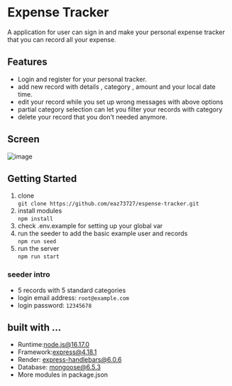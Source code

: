 # Expense Tracker  

A application for user can sign in and make your personal expense tracker that you can record all your expense.

## Features  
* Login and register for your personal tracker.  
* add new record with details , category , amount and your local date time.  
* edit your record while you set up wrong messages with above options  
* partial category selection can let you filter your records with category  
* delete your record that you don't needed anymore.  
## Screen  
![image]('https://github.com/eaz73727/espense-tracker/blob/main/tracker.jpg')
## Getting Started  
1. clone  
 `git clone https://github.com/eaz73727/espense-tracker.git`   
2. install modules  
 `npm install`  
3. check .env.example for setting up your global var  
4. run the seeder to add the basic example user and records  
 `npm run seed`  
5. run the server  
 `npm run start`  
### seeder intro  
* 5 records with 5 standard categories
* login email address: `root@example.com`  
* login password: `12345678`  
## built with ...  
* Runtime:node.js@16.17.0  
* Framework:express@4.18.1  
* Render: express-handlebars@6.0.6  
* Database: mongoose@6.5.3  
* More modules in package.json  
